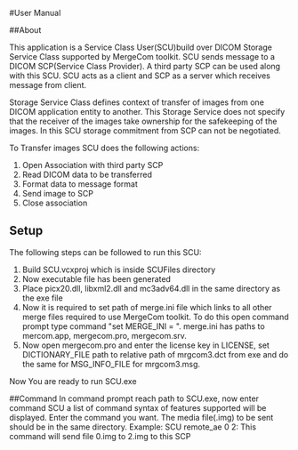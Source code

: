 #User Manual

##About

This application is a Service Class User(SCU)build over DICOM Storage Service Class supported by MergeCom toolkit. SCU sends message to a DICOM SCP(Service Class Provider). A third party SCP can be used along with this SCU. SCU acts as a client and SCP as a server which receives message from client.

Storage Service Class defines context of transfer of images from one DICOM application entity to another. This Storage Service does not specify that the receiver of the images take ownership for the safekeeping of the images. In this SCU storage commitment from SCP can not be negotiated.

To Transfer images SCU does the following actions:

1. Open Association with third party SCP
2. Read DICOM data to be transferred
3. Format data to message format
4. Send image to SCP
5. Close association

## Setup

The following steps can be followed to run this SCU:

1. Build SCU.vcxproj which is inside SCUFiles directory
2. Now executable file has been generated
3. Place picx20.dll, libxml2.dll and mc3adv64.dll in the same directory as the exe file
4. Now it is required to set path of merge.ini file which links to all other merge files required to use MergeCom toolkit. To do this open command prompt type command "set MERGE_INI = <path to merge.ini>".
merge.ini has paths to mercom.app, mergecom.pro, mergecom.srv.
5. Now open mergecom.pro and enter the license key in LICENSE, set DICTIONARY_FILE path to relative path of mrgcom3.dct from exe and do the same for MSG_INFO_FILE for mrgcom3.msg.

Now You are ready to run SCU.exe

##Command
In command prompt reach path to SCU.exe, now enter command SCU a list of command syntax of features supported will be displayed. Enter the command you want. The media file(.img) to be sent should be in the same directory.
Example:
SCU remote_ae 0 2: This command will send file 0.img to 2.img to this SCP
